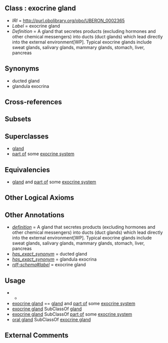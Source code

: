 
## Class : exocrine gland

 * *IRI* = http://purl.obolibrary.org/obo/UBERON_0002365
 * *Label* = exocrine gland
 * *Definition* = A gland that secretes products (excluding hormones and other chemical messengers) into ducts (duct glands) which lead directly into the external environment[WP]. Typical exocrine glands include sweat glands, salivary glands, mammary glands, stomach, liver, pancreas

## Synonyms

 * ducted gland
 * glandula exocrina

## Cross-references


## Subsets


## Superclasses

 * [gland](../../UBERON/30/UBERON_0002530.md)
 * [part of](../../BFO/50/BFO_0000050.md) some [exocrine system](../../UBERON/30/UBERON_0002330.md)

## Equivalencies

 * [gland](../../UBERON/30/UBERON_0002530.md) and [part of](../../BFO/50/BFO_0000050.md) some [exocrine system](../../UBERON/30/UBERON_0002330.md)

## Other Logical Axioms


## Other Annotations

 * *[definition](../../IAO/15/IAO_0000115.md)* = A gland that secretes products (excluding hormones and other chemical messengers) into ducts (duct glands) which lead directly into the external environment[WP]. Typical exocrine glands include sweat glands, salivary glands, mammary glands, stomach, liver, pancreas
 * *[has_exact_synonym](../../ym/oboInOwl#hasExactSynonym.md)* = ducted gland
 * *[has_exact_synonym](../../ym/oboInOwl#hasExactSynonym.md)* = glandula exocrina
 * *[rdf-schema#label](../../el/rdf-schema#label.md)* = exocrine gland

## Usage

 * -
 * [exocrine gland](../../UBERON/65/UBERON_0002365.md) == [gland](../../UBERON/30/UBERON_0002530.md) and [part of](../../BFO/50/BFO_0000050.md) some [exocrine system](../../UBERON/30/UBERON_0002330.md)
 * [exocrine gland](../../UBERON/65/UBERON_0002365.md) SubClassOf [gland](../../UBERON/30/UBERON_0002530.md)
 * [exocrine gland](../../UBERON/65/UBERON_0002365.md) SubClassOf [part of](../../BFO/50/BFO_0000050.md) some [exocrine system](../../UBERON/30/UBERON_0002330.md)
 * [oral gland](../../UBERON/47/UBERON_0010047.md) SubClassOf [exocrine gland](../../UBERON/65/UBERON_0002365.md)

## External Comments

